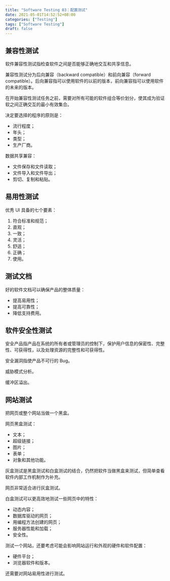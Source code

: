 ```yaml
---
title: "Software Testing 03：配置测试"
date: 2021-05-01T14:52:52+08:00
categories: ["Testing"]
tags: ["Software Testing"]
draft: false
---
```


## 兼容性测试

软件兼容性测试指检查软件之间是否能够正确地交互和共享信息。

兼容性测试分为后向兼容（backward compatible）和前向兼容（forward compatible）。后向兼容指可以使用软件的以前的版本，前向兼容指可以使用软件的未来的版本。

<!--more-->

在开始兼容性测试任务之前，需要对所有可能的软件组合等价划分，使其成为验证软之间正确交互的最小有效集合。

决定要选择的程序的原则是：

- 流行程度；
- 年头；
- 类型；
- 生产厂商。

数据共享兼容：

- 文件保存和文件读取；
- 文件导入和文件导出；
- 剪切、复制和粘贴。

## 易用性测试

优秀 UI 具备的七个要素：

1. 符合标准和规范；
2. 直观；
3. 一致；
4. 灵活；
5. 舒适；
6. 正确；
7. 使用。

## 测试文档

好的软件文档可以确保产品的整体质量：

- 提高易用性；
- 提高可靠性；
- 降低支持费用。

## 软件安全性测试

安全产品指产品在系统的所有者或管理员的控制下，保护用户信息的保密性、完整性、可获得性，以及处理资源的完整性和可获得性。

安全漏洞指使产品不可行的 Bug。

威胁模式分析。

缓冲区溢出。

## 网站测试

把网页或整个网站当做一个黑盒。

网页黑盒测试：

- 文本；
- 超级链接；
- 图片；
- 表单；
- 对象和其他功能。

灰盒测试是黑盒测试和白盒测试的结合，仍然把软件当做黑盒来测试，但简单查看软件内部工作机制作为补充。

网页非常适合进行灰盒测试。

白盒测试可以更高效地测试一些网页中的特性：

- 动态内容；
- 数据库驱动的网页；
- 用编程方法创建的网页；
- 服务器性能和加载；
- 安全性。

测试一个网站，还要考虑可能会影响网站运行和外观的硬件和软件配置：

- 硬件平台；
- 浏览器软件和版本。

还需要对网站易用性进行测试。